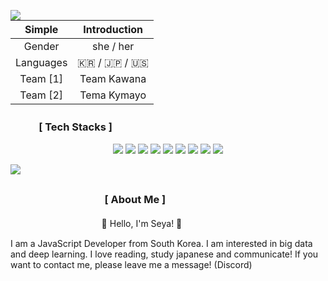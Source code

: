 <a href="https://www.youtube.com/watch?v=D0ehC_8sQuU"><img align="left" src="https://cdn.discordapp.com/attachments/644776656203939850/879624289052135484/68747470733a2f2f692e696d6775722e636f6d2f394e757a5558612e676966.gif"/></a>

|Simple|Introduction|
|:--:|:--:|
|Gender|she / her|
|Languages|🇰🇷 / 🇯🇵 / 🇺🇸|
|Team [1]|Team Kawana|
|Team [2]|Tema Kymayo|


### ㅤㅤㅤ[ Tech Stacks ]
<div align=center>

<a target="_blank"><img src="https://img.shields.io/badge/JavaScript-F7DF1E?style=flat-square&logo=JavaScript&logoColor=white"/></a>
<a target="_blank"><img src="https://img.shields.io/badge/Node.js-339933?style=flat-square&logo=Node.js&logoColor=white"/></a>
<a target="_blank"><img src="https://img.shields.io/badge/Pug-A86454?style=flat-square&logo=Pug&logoColor=white"/></a>
<a target="_blank"><img src="https://img.shields.io/badge/React.js-61DAFB?style=flat-square&logo=React&logoColor=white"/></a>
<a target="_blank"><img src="https://img.shields.io/badge/Vue.js-4FC08D?style=flat-square&logo=Vue.js&logoColor=white"/></a>
<a target="_blank"><img src="https://img.shields.io/badge/HTML5-E34F26?style=flat-square&logo=HTML5&logoColor=white"/></a>
<a target="_blank"><img src="https://img.shields.io/badge/CSS3-1572B6?style=flat-square&logo=CSS3&logoColor=white"/></a>
<a target="_blank"><img src="https://img.shields.io/badge/TypeScript-3178C6?style=flat-square&logo=TypeScript&logoColor=white"/></a>
<a target="_blank"><img src="https://img.shields.io/badge/Python-3776AB?style=flat-square&logo=Python&logoColor=white"/></a>
 
</div>

<!-- 
## ㅤㅤㅤLanguages
<code><img height="20" src="https://raw.githubusercontent.com/devicons/devicon/master/icons/html5/html5-plain.svg"></code>
<code><img height="20" src="https://raw.githubusercontent.com/devicons/devicon/master/icons/css3/css3-plain.svg"></code>
<code><img height="20" src="https://raw.githubusercontent.com/github/explore/80688e429a7d4ef2fca1e82350fe8e3517d3494d/topics/sass/sass.png"></code>
<code><img height="20" src="https://raw.githubusercontent.com/github/explore/80688e429a7d4ef2fca1e82350fe8e3517d3494d/topics/typescript/typescript.png"></code>
<code><img height="20" src="https://raw.githubusercontent.com/github/explore/80688e429a7d4ef2fca1e82350fe8e3517d3494d/topics/javascript/javascript.png"></code>
<code><img height="20" src="https://raw.githubusercontent.com/github/explore/80688e429a7d4ef2fca1e82350fe8e3517d3494d/topics/nodejs/nodejs.png"></code>
<code><img height="20" src="https://raw.githubusercontent.com/github/explore/80688e429a7d4ef2fca1e82350fe8e3517d3494d/topics/python/python.png"></code>
<code><img height="20" src="https://img1.daumcdn.net/thumb/R800x0/?scode=mtistory2&fname=https%3A%2F%2Fblog.kakaocdn.net%2Fdn%2FbpafGX%2FbtqAz6ylOgP%2Fr8wdLnszJE8jnS2kkgvzAK%2Fimg.png"></code>
<code><img height="20" src="https://upload.wikimedia.org/wikipedia/commons/thumb/0/06/Kotlin_Icon.svg/1200px-Kotlin_Icon.svg.png"></code>
<code><img height="20" src="https://raw.githubusercontent.com/github/explore/80688e429a7d4ef2fca1e82350fe8e3517d3494d/topics/react/react.png"></code>
<code><img height="20" src="https://raw.githubusercontent.com/github/explore/80688e429a7d4ef2fca1e82350fe8e3517d3494d/topics/vue/vue.png"></code>
<code><img height="20" src="https://raw.githubusercontent.com/vscode-icons/vscode-icons/master/icons/file_type_pug.svg"></code> -->

<a href="https://discord.com/users/585019634835783700"><img align="left" src="https://lanyard-profile-readme.vercel.app/api/585019634835783700?bg=2E3440&animated=true&hideBadges=true&borderRadius=0px&idleMessage=❤  ! Welcome to my GitHub ! ❤"/></a>ㅤ<!-- &borderRadius=3px -->



### ㅤㅤㅤㅤㅤㅤㅤㅤㅤㅤ[ About Me ]
 ㅤㅤㅤㅤㅤㅤㅤㅤㅤㅤㅤ 🤍 Hello, I'm Seya! 🤍

I am a JavaScript Developer from South Korea.
I am interested in big data and deep learning. I love reading, study japanese and communicate!
If you want to contact me, please leave me a message! (Discord)
<!-- ICON: https://simpleicons.org -->

<!-- [![SeyaWhy's GitHub stats](https://github-readme-stats.vercel.app/api?username=seyawhy&theme=nord&count_private=true&show_icons=true&include_all_commits=boolean&hide_border=2E3440&line_height=28&custom_title=냥)](https://github.com/SeyaWhy)
 -->

<!-- Storage: https://m.blog.naver.com/599460/221829044416 -->
